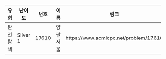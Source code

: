 |유형|난이도|번호|이름|링크|
|------|---|---|---|---|
|완전탐색|Silver 1|17610|양팔저울|https://www.acmicpc.net/problem/17610|
